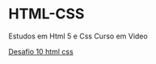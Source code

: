 # HTML-CSS
 Estudos em Html 5 e Css Curso em Video

<a href= "https://leonardo-de-castro.github.io/HTML-CSS/EXERCICIOS/desafio10-02/desfiooriinal.html"> Desafio 10 html css
 
